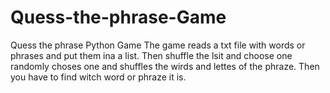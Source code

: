 # Quess-the-phrase-Game
Quess the phrase Python Game
The game reads a txt file with words or phrases and put them ina a list. Then shuffle the lsit and choose one randomly choses one and shuffles the wirds and lettes of the phraze. 
Then you have to find witch word or phraze it is. 
